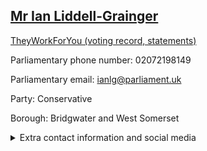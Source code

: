 ## <a href="https://members.parliament.uk/member/1396/contact">Mr Ian Liddell-Grainger</a>

<a href="https://www.theyworkforyou.com/mp/11048/ian_liddell-grainger/bridgwater_and_west_somerset">TheyWorkForYou (voting record, statements)</a> 

Parliamentary phone number: 02072198149 

Parliamentary email: ianlg@parliament.uk 

Party: Conservative 

Borough: Bridgwater and West Somerset 

<details><summary>Extra contact information and social media</summary> 
<li>Website: http://www.liddellgrainger.org.uk</li>
<li>Twitter:</li>
<li>Constituency office phone number: 01278458383</li>
<li>Constituency office email:</li>
<li>Facebook:</li>
<li>Instagram:</li>
<li>Youtube:</li>
<li>Linkedin:</li>
<li>Government department phone number:</li>
<li>Government department email:</li>
<li>Threads:</li>
<li>Party office phone number:</li>
<li>Party office email:</li>
<li>Tiktok:</li>
</details>